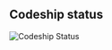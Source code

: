 ## Codeship status

![Codeship Status](https://codeship.com/projects/fdaa30e0-cb69-0133-9487-66ebdb7022a4/status?branch=master)
